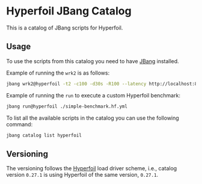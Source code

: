 # Hyperfoil JBang Catalog 

This is a catalog of JBang scripts for Hyperfoil.

## Usage

To use the scripts from this catalog you need to have [JBang](https://www.jbang.dev/) installed.

Example of running the `wrk2` is as follows:

```bash
jbang wrk2@hyperfoil -t2 -c100 -d30s -R100 --latency http://localhost:8080
```

Example of running the `run` to execute a custom Hyperfoil benchmark:

```bash
jbang run@hyperfoil ./simple-benchmark.hf.yml
```

To list all the available scripts in the catalog you can use the following command:

```bash
jbang catalog list hyperfoil
```

## Versioning

The versioning follows the [Hyperfoil](https://github.com/Hyperfoil/Hyperfoil/tags) load driver scheme, i.e., catalog version `0.27.1`
is using Hyperfoil of the same version, `0.27.1`.